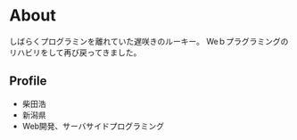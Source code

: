 # About
しばらくプログラミンを離れていた遅咲きのルーキー。
Weｂプラグラミングのリハビリをして再び戻ってきました。

## Profile
- 柴田浩
- 新潟県
- Web開発、サーバサイドプログラミング
